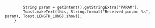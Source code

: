             String param = getIntent().getStringExtra("PARAM");
            Toast.makeText(this, String.format("Received param: %s", param), Toast.LENGTH_LONG).show();
        }